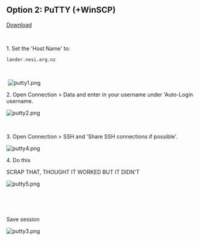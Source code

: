 ## Option 2: PuTTY (+WinSCP)

[Download](https://www.chiark.greenend.org.uk/~sgtatham/putty/latest.html)

 

1\. Set the 'Host Name' to:

    lander.nesi.org.nz

 

 ![putty1.png](img/putty1.png)

2\. Open Connection &gt; Data and enter in your username under
'Auto-Login username. 

![putty2.png](img/putty2.png)

 

3\. Open Connection &gt; SSH and 'Share SSH connections if possible'.

![putty4.png](img/putty4.png)

4\. Do this

<span class="wysiwyg-color-red">SCRAP THAT, THOUGHT IT WORKED BUT IT
DIDN'T</span>

![putty5.png](img/putty5.png)

 

 

Save session

![putty3.png](img/putty3.png)
